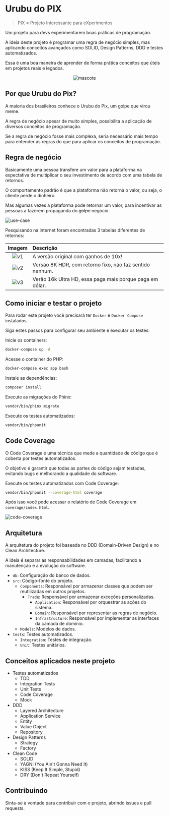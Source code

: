 # Urubu do PIX

> PIX = Projeto Interessante para eXperimentos

Um projeto para devs experimentarem boas práticas de programação.

A ideia deste projeto é programar uma regra de negócio simples, mas aplicando conceitos avançados como SOLID, Design
Patterns,
DDD e testes automatizados.

Essa é uma boa maneira de aprender de forma prática conceitos que úteis em projetos reais e legados.

<p align="center">
<img alt="mascote" src="assets/mascote.png">
</p>

## Por que Urubu do Pix?

A maioria dos brasileiros conhece o Urubu do Pix, um golpe que virou meme.

A regra de negócio apesar de muito simples, possibilita a aplicação de diversos conceitos de programação.

Se a regra de negócio fosse mais complexa, seria necessário mais tempo para entender as regras do que para aplicar os
conceitos de programação.

## Regra de negócio

Basicamente uma pessoa transfere um valor para a plataforma na expectativa de multiplicar o seu investimento de acordo
com uma tabela de retornos.

O comportamento padrão é que a plataforma não retorna o valor, ou seja, o cliente perde o dinheiro.

Mas algumas vezes a plataforma pode retornar um valor, para incentivar as pessoas a fazerem propaganda do ~~golpe~~
negócio.

![use-case](assets/use-case.png "Caso de uso")

Pesquisando na internet foram encontradas 3 tabelas diferentes de retornos:

|                   Imagem                    | Descrição                                                |
|:-------------------------------------------:|:---------------------------------------------------------|
| ![v1](assets/v1.png "Tabela de Retorno V1") | A versão original com ganhos de 10x!                     |
| ![v2](assets/v2.png "Tabela de Retorno V2") | Versão 8K HDR, com retorno fixo, não faz sentido nenhum. |
| ![v3](assets/v3.png "Tabela de Retorno V3") | Verão 16k Ultra HD, essa paga mais porque paga em dólar. |

## Como iniciar e testar o projeto

Para rodar este projeto você precisará ter `Docker` e `Docker Compose` instalados.

Siga estes passos para configurar seu ambiente e executar os testes:

Inicie os containers:

```bash
docker-compose up -d
```

Acesse o container do PHP:

```bash
docker-compose exec app bash
```

Instale as dependências:

```bash
composer install
```

Execute as migrações do Phinx:

```bash
vendor/bin/phinx migrate
```

Execute os testes automatizados:

```bash
vendor/bin/phpunit
```

## Code Coverage

O Code Coverage é uma técnica que mede a quantidade de código que é coberta por testes automatizados.

O objetivo é garantir que todas as partes do código sejam testadas, evitando bugs e melhorando a qualidade do software.

Execute os testes automatizados com Code Coverage:

```bash
vendor/bin/phpunit --coverage-html coverage
```

Após isso você pode acessar o relatório de Code Coverage em `coverage/index.html`.

![code-coverage](assets/code-coverage.png "Code Coverage")

## Arquitetura

A arquitetura do projeto foi baseada no DDD (Domain-Driven Design) e no Clean Architecture.

A ideia é separar as responsabilidades em camadas, facilitando a manutenção e a evolução do software.

- `db`: Configuração do banco de dados.
- `src`: Código-fonte do projeto.
    - `Components`: Responsável por armazenar classes que podem ser reutilizadas em outros projetos.
        - `Trade`: Responsável por armazenar exceções personalizadas.
            - `Application`: Responsável por orquestrar as ações do sistema.
            - `Domain`: Responsável por representar as regras de negócio.
            - `Infrastructure`: Responsável por implementar as interfaces da camada de domínio.
    - `Models`: Modelos de dados.
- `tests`: Testes automatizados.
    - `Integration`: Testes de integração.
    - `Unit`: Testes unitários.

## Conceitos aplicados neste projeto

- Testes automatizados
    - TDD
    - Integration Tests
    - Unit Tests
    - Code Coverage
    - Mock
- DDD
    - Layered Architecture
    - Application Service
    - Entity
    - Value Object
    - Repository
- Design Patterns
    - Strategy
    - Factory
- Clean Code
    - SOLID
    - YAGNI (You Ain't Gonna Need It)
    - KISS (Keep It Simple, Stupid)
    - DRY (Don't Repeat Yourself)

## Contribuindo

Sinta-se à vontade para contribuir com o projeto, abrindo issues e pull requests.

